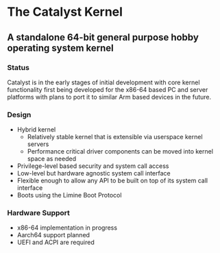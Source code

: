 # The Catalyst Kernel

## A standalone 64-bit general purpose hobby operating system kernel

### Status

Catalyst is in the early stages of initial development with core kernel functionality first being developed for
the x86-64 based PC and server platforms with plans to port it to similar Arm based devices in the future.

### Design
- Hybrid kernel
    - Relatively stable kernel that is extensible via userspace kernel servers
    - Performance critical driver components can be moved into kernel space as needed
- Privilege-level based security and system call access
- Low-level but hardware agnostic system call interface
- Flexible enough to allow any API to be built on top of its system call interface
- Boots using the Limine Boot Protocol

 ### Hardware Support
- x86-64 implementation in progress
- Aarch64 support planned
- UEFI and ACPI are required

